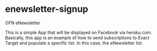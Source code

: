 enewsletter-signup
==================

OFN eNewsletter

This is a simple App that will be displayed on Facebook via heroku.com.  Basically, this app is an example of how to send subscriptions to Exact Target and populate a specific list.  In this case, the eNewsletter list.
